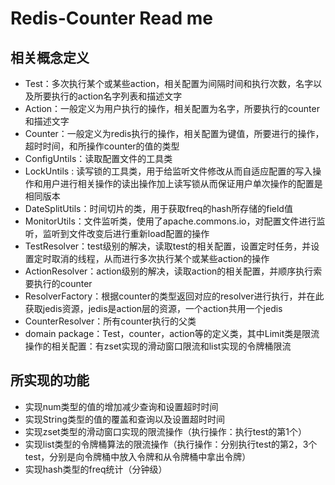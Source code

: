 # Redis-Counter Read me



## 相关概念定义

- Test：多次执行某个或某些action，相关配置为间隔时间和执行次数，名字以及所要执行的action名字列表和描述文字
- Action：一般定义为用户执行的操作，相关配置为名字，所要执行的counter和描述文字
- Counter：一般定义为redis执行的操作，相关配置为键值，所要进行的操作，超时时间，和所操作counter的值的类型
- ConfigUntils：读取配置文件的工具类
- LockUntils :  读写锁的工具类，用于给监听文件修改从而自适应配置的写入操作和用户进行相关操作的读出操作加上读写锁从而保证用户单次操作的配置是相同版本
- DateSplitUtils：时间切片的类，用于获取freq的hash所存储的field值
- MonitorUtils：文件监听类，使用了apache.commons.io，对配置文件进行监听，监听到文件改变后进行重新load配置的操作
- TestResolver：test级别的解决，读取test的相关配置，设置定时任务，并设置定时取消的线程，从而进行多次执行某个或某些action的操作
- ActionResolver：action级别的解决，读取action的相关配置，并顺序执行索要执行的counter
- ResolverFactory：根据counter的类型返回对应的resolver进行执行，并在此获取jedis资源，jedis是action层的资源，一个action共用一个jedis
- CounterResolver：所有counter执行的父类
- domain package：Test，counter，action等的定义类，其中Limit类是限流操作的相关配置：有zset实现的滑动窗口限流和list实现的令牌桶限流



## 所实现的功能

- 实现num类型的值的增加减少查询和设置超时时间
- 实现String类型的值的覆盖和查询以及设置超时时间
- 实现zset类型的滑动窗口实现的限流操作（执行操作：执行test的第1个）
- 实现list类型的令牌桶算法的限流操作（执行操作：分别执行test的第2，3个test，分别是向令牌桶中放入令牌和从令牌桶中拿出令牌）
- 实现hash类型的freq统计（分钟级）



